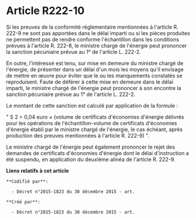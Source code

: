 # Article R222-10

Si les preuves de la conformité réglementaire mentionnées à l'article R. 222-9 ne sont pas apportées dans le délai imparti ou
si les pièces produites ne permettent pas de rendre conforme l'échantillon dans les conditions prévues à l'article R. 222-8,
le ministre chargé de l'énergie peut prononcer la sanction pécuniaire prévue au 1° de l'article L. 222-2. 

En outre, l'intéressé est tenu, sur mise en demeure du ministre chargé de l'énergie, de présenter dans un délai d'un mois les
moyens qu'il envisage de mettre en œuvre pour éviter que le ou les manquements constatés se reproduisent. Faute de déférer à
cette mise en demeure dans le délai imparti, le ministre chargé de l'énergie peut prononcer à son encontre la sanction
pécuniaire prévue au 1° de l'article L. 222-2. 

Le montant de cette sanction est calculé par application de la formule : 

" S 2 = 0,04 euro × (volume de certificats d'économies d'énergie délivrés pour les opérations de l'échantillon-volume de
certificats d'économies d'énergie établi par le ministre chargé de l'énergie, le cas échéant, après production des preuves
mentionnées à l'article R. 222-9) ". 

Le ministre chargé de l'énergie peut également prononcer le rejet des demandes de certificats d'économies d'énergie dont le
délai d'instruction a été suspendu, en application du deuxième alinéa de l'article R. 222-9.

**Liens relatifs à cet article**

	**Codifié par**:

	  - Décret n°2015-1823 du 30 décembre 2015 - art.

	**Créé par**:

	  - Décret n°2015-1823 du 30 décembre 2015 - art.
